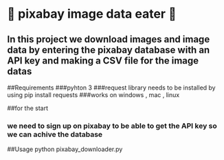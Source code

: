 # :mushroom: pixabay image data eater :mushroom:

## In this project we download images and image data by entering the pixabay database with an API key and making a CSV file for the image datas

##Requirements
###pyhton 3
###request library needs to be installed by using pip install requests
###works on windows , mac , linux 

##for the start 
### we need to sign up on pixabay to be able to get the API key so we can achive the database 

##Usage 
python pixabay_downloader.py
